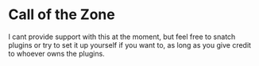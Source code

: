 # Call of the Zone

I cant provide support with this at the moment, but feel free to snatch plugins or try to set it up yourself if you want to, as long as you give credit to whoever owns the plugins.
